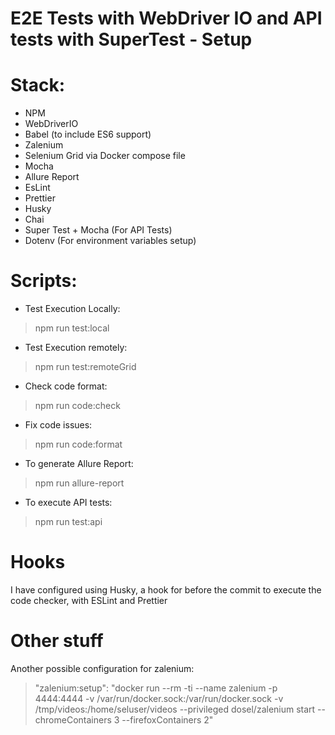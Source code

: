 # E2E Tests with WebDriver IO and API tests with SuperTest - Setup

# Stack: 
* NPM
* WebDriverIO
* Babel (to include ES6 support)
* Zalenium
* Selenium Grid via Docker compose file
* Mocha
* Allure Report
* EsLint
* Prettier
* Husky
* Chai
* Super Test + Mocha (For API Tests)
* Dotenv (For environment variables setup)

# Scripts:
* Test Execution Locally: 
> npm run test:local
* Test Execution remotely: 
> npm run test:remoteGrid
* Check code format:
> npm run code:check
* Fix code issues:
> npm run code:format
* To generate Allure Report:
> npm run allure-report
* To execute API tests:
> npm run test:api

# Hooks

I have configured using Husky, a hook for before the commit to execute the code checker, with ESLint and Prettier

# Other stuff

Another possible configuration for zalenium:

 > "zalenium:setup": "docker run --rm -ti --name zalenium -p 4444:4444 -v /var/run/docker.sock:/var/run/docker.sock -v /tmp/videos:/home/seluser/videos --privileged dosel/zalenium start --chromeContainers 3 --firefoxContainers 2"